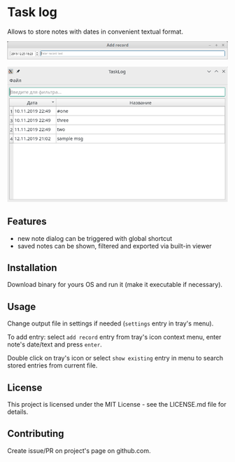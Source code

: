 # Task log

Allows to store notes with dates in convenient textual format.

![New note](share/add.png)

![Search notes](share/search.png)

## Features

* new note dialog can be triggered with global shortcut
* saved notes can be shown, filtered and exported via built-in viewer

## Installation

Download binary for yours OS and run it
(make it executable if necessary).

## Usage

Change output file in settings if needed (`settings` entry in tray's menu).

To add entry: select `add record` entry from tray's icon context menu,
enter note's date/text and press `enter`.

Double click on tray's icon or select `show existing` entry in menu to search
stored entries from current file.

## License

This project is licensed under the MIT License - see the LICENSE.md file for details.

## Contributing

Create issue/PR on project's page on github.com.
